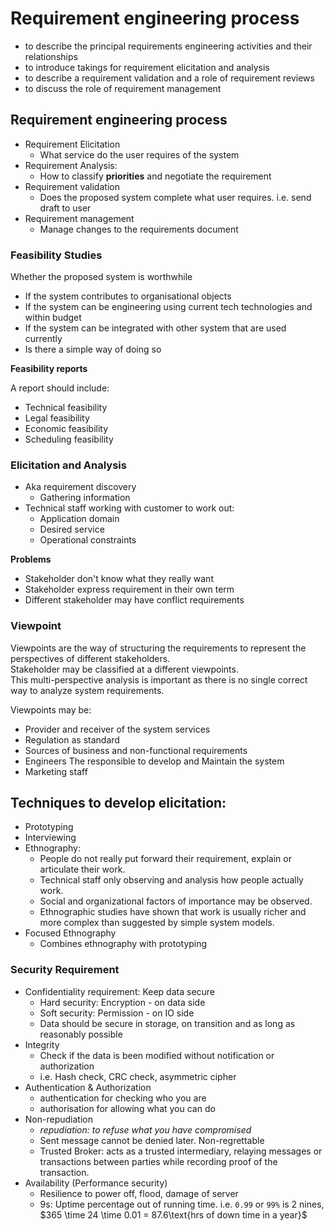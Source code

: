 # Requirement engineering process

- to describe the principal requirements engineering activities and their relationships
- to introduce takings for requirement elicitation and analysis
- to describe a requirement validation and a role of requirement reviews
- to discuss the role of requirement management

## Requirement engineering process
- Requirement Elicitation
    - What service do the user requires of the system
- Requirement Analysis: 
    - How to classify **priorities** and negotiate the requirement
- Requirement validation
    - Does the proposed system complete what user requires. i.e. send draft to user 
- Requirement management
    - Manage changes to the requirements document

### Feasibility Studies
Whether the proposed system is worthwhile

- If the system contributes to organisational objects
- If the system can be engineering using current tech technologies and within budget
- If the system can be integrated with other system that are used currently
- Is there a simple way of doing so
   
**Feasibility reports**  

A report should include:

- Technical feasibility
- Legal feasibility
- Economic feasibility
- Scheduling feasibility

### Elicitation and Analysis
- Aka requirement discovery
    - Gathering information
- Technical staff working with customer to work out:
    - Application domain
    - Desired service
    - Operational constraints

**Problems**

- Stakeholder don't know what they really want
- Stakeholder express requirement in their own term
- Different stakeholder may have conflict requirements
  
### Viewpoint

Viewpoints are the way of structuring the requirements to represent the perspectives of different stakeholders.  
Stakeholder may be classified at a different viewpoints.  
This multi-perspective analysis is important as there is no single correct way to analyze system requirements.

Viewpoints may be:

- Provider and receiver of the system services
- Regulation as standard
- Sources of business and non-functional requirements
- Engineers The responsible to develop and Maintain the system
- Marketing staff

## Techniques to develop elicitation:
- Prototyping
- Interviewing
- Ethnography:
    - People do not really put forward their requirement, explain or articulate their work.
    - Technical staff only observing and analysis how people actually work.
    - Social and organizational factors of importance may be observed.
    - Ethnographic studies have shown that work is usually richer and more complex than suggested by simple system models.
- Focused Ethnography
    - Combines ethnography with prototyping

### Security Requirement
- Confidentiality requirement: Keep data secure
    - Hard security: Encryption - on data side
    - Soft security: Permission - on IO side
    - Data should be secure in storage, on transition and as long as reasonably possible
- Integrity
    - Check if the data is been modified without notification or authorization
    - i.e. Hash check, CRC check, asymmetric cipher
- Authentication & Authorization
    - authentication for checking who you are
    - authorisation for allowing what you can do
- Non-repudiation
    - *repudiation: to refuse what you have compromised*
    - Sent message cannot be denied later. Non-regrettable
    - Trusted Broker: acts as a trusted intermediary, relaying messages or transactions between parties while recording proof of the transaction.
- Availability (Performance security)
    - Resilience to power off, flood, damage of server
    - 9s: Uptime percentage out of running time. i.e. `0.99` or `99%` is 2 nines, $365 \time 24 \time 0.01 = 87.6\text{hrs of down time in a year}$
